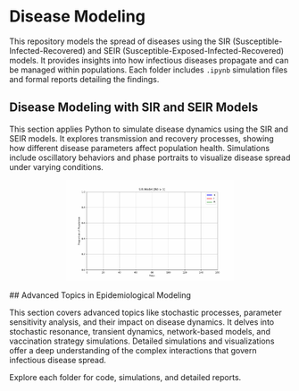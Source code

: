 # Disease Modeling

This repository models the spread of diseases using the SIR (Susceptible-Infected-Recovered) and SEIR (Susceptible-Exposed-Infected-Recovered) models. It provides insights into how infectious diseases propagate and can be managed within populations. Each folder includes `.ipynb` simulation files and formal reports detailing the findings.

## Disease Modeling with SIR and SEIR Models

This section applies Python to simulate disease dynamics using the SIR and SEIR models. It explores transmission and recovery processes, showing how different disease parameters affect population health. Simulations include oscillatory behaviors and phase portraits to visualize disease spread under varying conditions.

<p align="center">
  <img src="Assets/sir_model_animation.gif" alt="Disease Spread Simulation" width="60%">
</p>
## Advanced Topics in Epidemiological Modeling

This section covers advanced topics like stochastic processes, parameter sensitivity analysis, and their impact on disease dynamics. It delves into stochastic resonance, transient dynamics, network-based models, and vaccination strategy simulations. Detailed simulations and visualizations offer a deep understanding of the complex interactions that govern infectious disease spread.

Explore each folder for code, simulations, and detailed reports.
